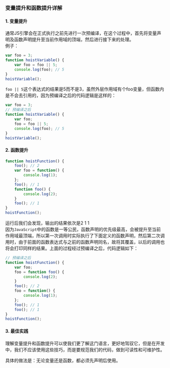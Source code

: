 ### 变量提升和函数提升详解

#### 1. 变量提升   
通常JS引擎会在正式执行之前先进行一次预编译，在这个过程中，首先将变量声明及函数声明提升至当前作用域的顶端，然后进行接下来的处理。   
例子：
```js
var foo = 3;
function hoistVariable() {
    var foo = foo || 5;
    console.log(foo); // 5
}
hoistVariable();
```
`foo || 5`这个表达式的结果是5而不是3，虽然外层作用域有个foo变量，但函数内是不会去引用的，因为预编译之后的代码逻辑是这样的：
```js
var foo = 3;
// 预编译之后
function hoistVariable() {
    var foo;
    foo = foo || 5;
    console.log(foo); // 5
}
hoistVariable();
```
#### 2. 函数提升
```js
function hoistFunction() {
    foo(); // 2
    var foo = function() {
        console.log(1);
    };
    foo(); // 1
    function foo() {
        console.log(2);
    }
    foo(); // 1
}
hoistFunction();
```
运行后我们会发现，输出的结果依次是2 1 1   
因为`JavaScript`中的函数是一等公民，函数声明的优先级最高，会被提升至当前作用域最顶端，所以第一次调用时实际执行了下面定义的函数声明，然后第二次调用时，由于前面的函数表达式与之前的函数声明同名，故将其覆盖，以后的调用也将会打印同样的结果。上面的过程经过预编译之后，代码逻辑如下：
```js
// 预编译之后
function hoistFunction() {
    var foo;
    foo = function foo() {
        console.log(2);
    }
    foo(); // 2
    foo = function() {
        console.log(1);
    };
    foo(); // 1
    foo(); // 1
}
hoistFunction();
```
#### 3. 最佳实践
理解变量提升和函数提升可以使我们更了解这门语言，更好地驾驭它，但是在开发中，我们不应该使用这些技巧，而是要规范我们的代码，做到可读性和可维护性。

具体的做法是：无论变量还是函数，都必须先声明后使用。